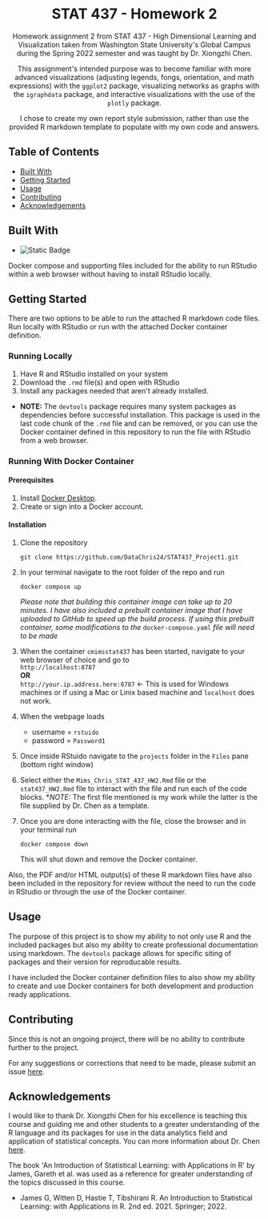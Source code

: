 <div align=center>
<h1>STAT 437 - Homework 2</h1>

Homework assignment 2 from STAT 437 - High Dimensional Learning and Visualization taken from Washington State University's Global Campus during the Spring 2022 semester and was taught by Dr. Xiongzhi Chen.

This assignment's intended purpose was to become familiar with more advanced visualizations (adjusting legends, fongs, orientation, and math expressions) with the `ggplot2` package, visualizing networks as graphs with the `igraphdata` package, and interactive visualizations with the use of the `plotly` package.

I chose to create my own report style submission, rather than use the provided R markdown template to populate with my own code and answers.
</div>

## Table of Contents

- [Built With](https://github.com/DataChris24/STAT437_HW2?tab=readme-ov-file#built-with)
- [Getting Started](https://github.com/DataChris24/STAT437_HW2?tab=readme-ov-file#getting-started)
- [Usage](https://github.com/DataChris24/STAT437_HW2?tab=readme-ov-file#usage)
- [Contributing](https://github.com/DataChris24/STAT437_HW2?tab=readme-ov-file#contributing)
- [Acknowledgements](https://github.com/DataChris24/STAT437_HW2?tab=readme-ov-file#acknowledgements)

## Built With

- ![Static Badge](https://img.shields.io/badge/-4.1.1-blue?style=plastic&logo=r)


Docker compose and supporting files included for the ability to run RStudio within a web browser without having to install RStudio locally.

## Getting Started

There are two options to be able to run the attached R markdown code files. Run locally with RStudio or run with the attached Docker container definition.

### Running Locally

1. Have R and RStudio installed on your system
2. Download the `.rmd` file(s) and open with RStudio
3. Install any packages needed that aren't already installed. 
- **NOTE:** The `devtools` package requires many system packages as dependencies before successful installation. This package is used in the last code chunk of the `.rmd` file and can be removed, or you can use the Docker container defined in this repository to run the file with RStudio from a web browser.

### Running With Docker Container

#### Prerequisites

1. Install [Docker Desktop](https://www.docker.com/products/docker-desktop/).
2. Create or sign into a Docker account.

#### Installation

1. Clone the repository 

   ```
   git clone https://github.com/DataChris24/STAT437_Project1.git
   ```
2. In your terminal navigate to the root folder of the repo and run 

   ```
   docker compose up
   ```

   *Please note that building this container image can take up to 20 minutes. I have also included a prebuilt container image that I have uploaded to GitHub to speed up the build process. If using this prebuilt container, some modifications to the* `docker-compose.yaml` *file will need to be made*

3. When the container `cmimsstat437` has been started, navigate to your web browser of choice and go to<br>
   `http://localhost:8787`
   <br>**OR**<br>
   `http://your.ip.address.here:8787` <- This is used for Windows machines or if using a Mac or Linix based machine and `localhost` does not work.

4. When the webpage loads<br>
    - username = `rstuido` <br>
    - password = `Password1`

5. Once inside RStuido navigate to the `projects` folder in the `Files` pane (bottom right window)

6. Select either the `Mims_Chris_STAT_437_HW2.Rmd` file or the `stat437_HW2.Rmd` file to interact with the file and run each of the code blocks. **NOTE:* The first file mentioned is my work while the latter is the file supplied by Dr. Chen as a template.

7. Once you are done interacting with the file, close the browser and in your terminal run 
   
   ```
   docker compose down
   ```

   This will shut down and remove the Docker container.

Also, the PDF and/or HTML output(s) of these R markdown files have also been included in the repository for review without the need to run the code in RStudio or through the use of the Docker container.

## Usage

The purpose of this project is to show my ability to not only use R and the included packages but also my ability to create professional documentation using markdown. The `devtools` package allows for specific siting of packages and their version for reproducable results. 

I have included the Docker container definition files to also show my ability to create and use Docker containers for both development and production ready applications.

## Contributing

Since this is not an ongoing project, there will be no ability to contribute further to the project.

For any suggestions or corrections that need to be made, please submit an issue [here](https://github.com/DataChris24/STAT437_HW2/issues).

## Acknowledgements

I would like to thank Dr. Xiongzhi Chen for his excellence is teaching this course and guiding me and other students to a greater understanding of the R language and its packages for use in the data analytics field and application of statistical concepts. You can more information about Dr. Chen [here](https://www.math.wsu.edu/faculty/xchen/).

The book 'An Introduction of Statistical Learning: with Applications in R' by James, Gareth et al. was used as a reference for greater understanding of the topics discussed in this course.

- James G, Witten D, Hastie T, Tibshirani R. An Introduction to Statistical Learning: with Applications in R. 2nd ed. 2021. Springer; 2022.